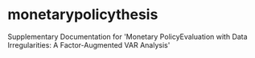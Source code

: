# monetarypolicythesis
 Supplementary Documentation for 'Monetary PolicyEvaluation with Data Irregularities: A Factor-Augmented VAR Analysis'
